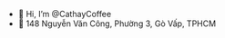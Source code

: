 - 👋 Hi, I’m @CathayCoffee
- 👀 148 Nguyễn Văn Công, Phường 3, Gò Vấp, TPHCM


<!---
CathayCoffee/CathayCoffee is a ✨ special ✨ repository because its `README.md` (this file) appears on your GitHub profile.
You can click the Preview link to take a look at your changes.
--->

